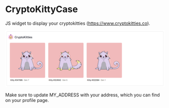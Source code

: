 # CryptoKittyCase
JS widget to display your cryptokitties (https://www.cryptokitties.co).

![screenshot of CryptoKittyCase](screenshot.png)

Make sure to update MY_ADDRESS with your address, which you can find on your profile page.
